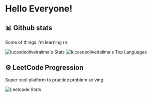<h1>Hello Everyone!</h1>

<h2>📊 Github stats</h2>
<p>Some of things I'm learning rn</p>

![lucasdeoliveiralima's Stats](https://github-readme-stats.vercel.app/api?username=lucasdeoliveiralima&theme=radical&show_icons=true&hide_border=true&count_private=true)
![lucasdeoliveiralima's Top Languages](https://github-readme-stats.vercel.app/api/top-langs/?username=lucasdeoliveiralima&theme=radical&show_icons=true&hide_border=true&layout=compact)

<h2>⚙️ LeetCode Progression</h2>
<p>Super cool platform to practice problem solving</p>

![Leetcode Stats](https://leetcard.jacoblin.cool/lucas_olima?theme=transparent)
